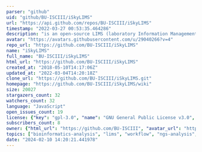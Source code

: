 ```yaml
---
parser: "github"
uid: "github/BU-ISCIII/iSkyLIMS"
url: "https://api.github.com/repos/BU-ISCIII/iSkyLIMS"
timestamp: "2022-03-27 00:53:35.464286"
description: "is an open-source LIMS (laboratory Information Management System) for Next Generation Sequencing sample management, statistics and reports, and bioinformatics analysis service management."
avatar: "https://avatars.githubusercontent.com/u/29040266?v=4"
repo_url: "https://github.com/BU-ISCIII/iSkyLIMS"
name: "iSkyLIMS"
full_name: "BU-ISCIII/iSkyLIMS"
html_url: "https://github.com/BU-ISCIII/iSkyLIMS"
created_at: "2018-05-10T14:17:06Z"
updated_at: "2022-03-04T14:20:18Z"
clone_url: "https://github.com/BU-ISCIII/iSkyLIMS.git"
homepage: "https://github.com/BU-ISCIII/iSkyLIMS/wiki"
size: 20027
stargazers_count: 32
watchers_count: 32
language: "JavaScript"
open_issues_count: 19
license: {"key": "gpl-3.0", "name": "GNU General Public License v3.0", "spdx_id": "GPL-3.0", "url": "https://api.github.com/licenses/gpl-3.0", "node_id": "MDc6TGljZW5zZTk="}
subscribers_count: 8
owner: {"html_url": "https://github.com/BU-ISCIII", "avatar_url": "https://avatars.githubusercontent.com/u/29040266?v=4", "login": "BU-ISCIII", "type": "Organization"}
topics: ["bioinformatics-analysis", "lims", "workflow", "ngs-analysis", "ngs", "ngs-data"]
date: "2024-02-10 14:20:21.441978"
---
```

